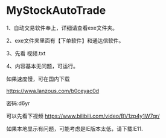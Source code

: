# MyStockAutoTrade



1、自动交易软件奉上，详细请查看exe文件夹。

2、exe文件夹里面有【下单软件】和通达信软件。

3、先看  视频.txt

4、内容基本无问题，可运行。




如果速度慢，可在国内下载

https://wwa.lanzous.com/b0ceyac0d

密码:d6yr


可以先看下视频
https://www.bilibili.com/video/BV1zp4y1W7qr/

 
如果本地显示有问题，可能考虑是IE版本太低，请下载IE11.


